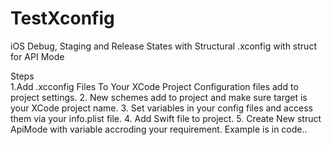 # TestXconfig
iOS Debug, Staging and Release States with Structural .xconfig with struct for API Mode 

Steps  
1.Add .xcconfig Files To Your XCode Project Configuration files add to project settings. 
2. New schemes add to project and make sure target is your XCode project name. 
3. Set variables in your config files and access them via your info.plist file. 
4. Add Swift file to project. 
5. Create New struct ApiMode with variable accroding your requirement. Example is in code..
